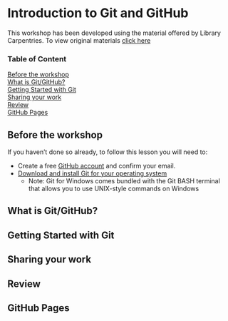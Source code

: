 # Introduction to Git and GitHub

This workshop has been developed using the material offered by Library Carpentries. To view original materials [click here](https://librarycarpentry.org/lc-git/)
### Table of Content
[Before the workshop](#Before-the-workshop)<br>
[What is Git/GitHub?](#What-is-Git/GitHub?)<br>
[Getting Started with Git](#Getting-Started-with-Git)<br>
[Sharing your work](#Sharing-your-work)<br>
[Review](#Review)<br>
[GitHub Pages](#GitHub-Pages)<br>

## Before the workshop

If you haven’t done so already, to follow this lesson you will need to:
* Create a free [GitHub account](https://github.com/) and confirm your email.
* [Download and install Git for your operating system](https://git-scm.com/downloads)
     * Note: Git for Windows comes bundled with the Git BASH terminal that allows you to use UNIX-style commands on Windows

## What is Git/GitHub?

## Getting Started with Git

## Sharing your work

## Review

## GitHub Pages
